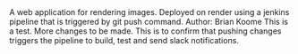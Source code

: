 ##
A web application for rendering images. Deployed on render using a jenkins pipeline that is triggered by git push command.
Author: Brian Koome
This is a test. More changes to be made. This is to confirm that pushing changes triggers the pipeline to build, test and send slack notifications.
